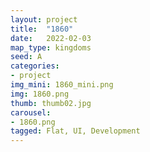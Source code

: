 ```yaml
---
layout: project
title:  "1860"
date:   2022-02-03
map_type: kingdoms
seed: A
categories:
- project
img_mini: 1860_mini.png
img: 1860.png
thumb: thumb02.jpg
carousel:
- 1860.png
tagged: Flat, UI, Development
---
```


